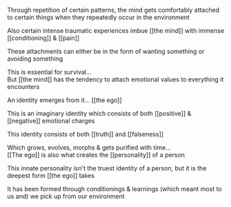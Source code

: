 Through repetition of certain patterns, the mind gets comfortably attached to certain things when they repeatedly occur in the environment

Also certain intense traumatic experiences imbue [[the mind]] with immense [[conditioning]] & [[pain]]

These attachments can either be in the form of wanting something or avoiding something

This is essential for survival...
<br>
But [[the mind]] has the tendency to attach emotional values to everything it encounters

An identity emerges from it... [[the ego]]

This is an imaginary identity which consists of both [[positive]] & [[negative]] emotional charges

This identity consists of both [[truth]] and [[falseness]]

Which grows, evolves, morphs & gets purified with time...
<br>
[[The ego]] is also what creates the [[personality]] of a person

This innate personality isn't the truest identity of a person, but it is the deepest form [[the ego]] takes

It has been formed through conditionings & learnings (which meant most to us and) we pick up from our environment